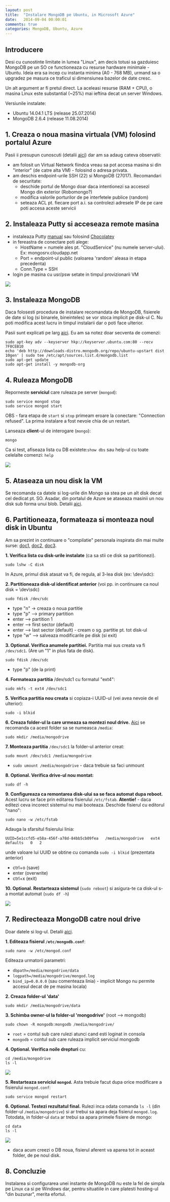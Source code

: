 ```yaml
---
layout: post
title:  "Instalare MongoDB pe Ubuntu, in Microsoft Azure"
date:   2014-09-04 00:00:01
comments: true
categories: MongoDB, Ubuntu, Azure
---
```


## Introducere ##

Desi cu cunostinte limitate in lumea "Linux", am decis totusi sa gazduiesc MongoDB pe un SO ce functioneaza cu resurse hardware minimale - Ubuntu. Ideia era sa incep cu instanta minima (A0 - 768 MB), urmand sa o upgradez pe masura ce traficul si dimensiunea bazelor de date cresc.

Un alt argument ar fi pretul direct. La aceleasi resurse (RAM + CPU), o masina Linux este substantial (~25%) mai ieftina decat un server Windows.

Versiunile instalate:

- Ubuntu 14.04.1 LTS (release 25.07.2014)
- MongoDB 2.6.4 (release 11.08.2014)

## 1. Creaza o noua masina virtuala (VM) folosind portalul Azure ##

Pasii ii presupun cunoscuti (detalii [aici](http://azure.microsoft.com/en-us/documentation/articles/virtual-machines-linux-tutorial/)) dar am sa adaug cateva observatii:

- am folosit un Virtual Network fiindca vreau sa pot accesa masina si din "interior" (de catre alta VM) - folosind o adresa privata.
- am deschis endpoint-urile SSH (22) si MongoDB (27017). Recomandari de securitate:
	- deschide portul de Mongo doar daca intentionezi sa accesezi Mongo din exterior (Robomongo?)
	- modifica valorile porturilor de pe interfetele publice (random)
	- seteaza ACL pt. fiecare port a.i. sa controlezi adresele IP de pe care poti accesa aceste servicii

## 2. Instaleaza Putty si acceseaza remote masina ##

- instaleaza Putty [manual](http://www.chiark.greenend.org.uk/~sgtatham/putty/download.html) sau folosind [Chocolatey](http://chocolatey.org/packages/putty)
- in fereastra de conectare poti alege:
	- HostName = numele ales pt. "CloudService" (nu numele server-ului). Ex: mongosrv.cloudapp.net
	- Port = endpoint-ul public (valoarea 'random' aleasa in etapa precedenta)
	- Conn.Type = SSH
- login pe masina cu usr/psw setate in timpul provizionarii VM

![](https://dl.dropboxusercontent.com/u/43065769/blog/images/2014/09-04-ubuntu1.png)

## 3. Instaleaza MongoDB ##

Daca folosesti procedura de instalare recomandata de MongoDB, fisierele de date si log (si binarele, bineinteles) se vor stoca implicit pe disk-ul C. Nu poti modifica acest lucru in timpul instalarii  dar o poti face ulterior.

Pasii sunt explicati pe larg [aici](http://docs.mongodb.org/manual/tutorial/install-mongodb-on-ubuntu/). Eu am sa notez doar secventa de comenzi:

```
sudo apt-key adv --keyserver hkp://keyserver.ubuntu.com:80 --recv 7F0CEB10
echo 'deb http://downloads-distro.mongodb.org/repo/ubuntu-upstart dist 10gen' | sudo tee /etc/apt/sources.list.d/mongodb.list
sudo apt-get update
sudo apt-get install -y mongodb-org
```

## 4. Ruleaza MongoDB ##

Reporneste **serviciul** care ruleaza pe server (`mongod`):

```
sudo service mongod stop
sudo service mongod start
```

OBS - fara etapa de `start` si `stop` primeam eroare la conectare: "Connection refused". La prima instalare a fost nevoie chia de un restart.

Lanseaza **client**-ul de interogare (`mongo`):

```
mongo
```

Ca si test, afiseaza lista cu DB existete:`show dbs` sau help-ul cu toate celelalte comenzi: `help`

![](https://dl.dropboxusercontent.com/u/43065769/blog/images/2014/09-04-ubuntu2.png)

## 5. Ataseaza un nou disk la VM ##

Se recomanda ca datele si log-urile din Mongo sa stea pe un alt disk decat cel dedicat pt. SO. Asadar, din portalul de Azure se ataseaza masinii un nou disk sub forma unui blob.
Detalii [aici](http://azure.microsoft.com/en-us/documentation/articles/virtual-machines-linux-tutorial/#attachdisk). 

## 6. Partitioneaza, formateaza si monteaza noul disk in Ubuntu ##

Am sa prezint in continuare o "compilatie" personala inspirata din mai multe  surse: [doc1](http://azure.microsoft.com/en-us/documentation/articles/virtual-machines-linux-tutorial/), [doc2](https://help.ubuntu.com/community/InstallingANewHardDrive), [doc3](http://docs.mongodb.org/ecosystem/tutorial/install-mongodb-on-linux-in-azure/).

 **1. Verifica lista cu disk-urile instalate** (ca sa stii ce disk sa partitionezi).


 ```
sudo lshw -C disk
 ```
 In Azure, primul disk atasat va fi, de regula, al 3-lea disk (ex: \dev\sdc):

**2. Partitioneaza disk-ul identificat anterior** (voi pp. in continuare ca noul disk = \dev\sdc)


 ```
sudo fdisk /dev/sdc
 ```  
 
  - type "n" -> creaza o noua partitie
  - type "p" --> primary partition
  - enter --> partition 1
  - enter --> first sector (default)
  - enter --> last sector (default) - cream o sg. partitie pt. tot disk-ul
  - type "w" --> salveaza modificarile pe disk (si exit)

  
**3. Optional. Verifica anumele partitiei.** Partitia mai sus creata va fi `/dev/sdc1`. (Are un "1" in plus fata de disk).

 ```
 sudo fdisk /dev/sdc
 ```

 - type "p" (de la print)


**4. Formateaza partitia** /dev/sdc1 cu formatul "ext4":

 ```
sudo mkfs -t ext4 /dev/sdc1
 ```

**5. Verifica partitia nou creata** si copiaza-i UUID-ul (vei avea nevoie de el ulterior):

 ```
sudo -i blkid
 ```

**6. Creaza folder-ul la care urmeaza sa montezi noul drive.** [Aici](https://help.ubuntu.com/community/InstallingANewHardDrive) se recomanda ca acest folder sa se numeasca `/media`:

 ```
sudo mkdir /media/mongodrive
 ```

**7. Monteaza partitia** `/dev/sdc1` la folder-ul anterior creat:

 ```
sudo mount /dev/sdc1 /media/mongodrive
 ```

 - `sudo umount /media/mongodrive` - daca trebuie sa faci unmount

**8. Optional. Verifica drive-ul nou montat:**

 ```
sudo df -h
 ```

**9. Configureaza ca remontarea disk-ului sa se faca automat dupa reboot.** Acest lucru se face prin editarea fisierului `/etc/fstab`. **Atentie!** - daca editezi ceva incorect sistemul nu mai booteaza. Deschide fisierul cu editorul "nano":

 ```
sudo nano -w /etc/fstab
 ```

Adauga la sfarsitul fisierului linia:

 ```
UUID=5e1ccfd5-e58a-456f-a78d-84bb5cb09fea   /media/mongodrive   ext4   defaults   0   2
 ```

unde valoare lui UUID se obtine cu comanda `sudo -i blkid` (prezentata anterior)

 - ctrl+o (save)
 - enter (overwrite)
 - ctrl+x (exit)


**10. Optional. Restarteaza sistemul** (`sudo reboot`) si asigura-te ca disk-ul s-a montat automat (`sudo df -h`)

 ![](https://dl.dropboxusercontent.com/u/43065769/blog/images/2014/09-04-ubuntu3.png)

## 7. Redirecteaza MongoDB catre noul drive ##

Doar datele si log-ul. Detalii [aici](http://askubuntu.com/a/257724).

**1. Editeaza fisierul `/etc/mongodb.conf`**:

 ```
sudo nano -w /etc/mongod.conf
 ```

Editeaza urmatorii parametri:
- `dbpath=/media/mongodrive/data`
- `logpath=/media/mongodrive/mongod.log`
- `bind_ip=0.0.0.0` (sau comenteaza linia) - implicit Mongo nu permite accesul decat de pe masina locala)


**2. Creaza folder-ul 'data'**

 ```
sudo mkdir /media/mongodrive/data
 ```

**3. Schimba owner-ul la folder-ul 'mongodrive'** (root --> mongodb)

 ```
sudo chown -R mongodb:mongodb /media/mongodrive/
 ```

- `root` = contul sub care rulezi atunci cand esti loginat in consola 
- `mongodb` = contul sub care ruleaza implicit serviciul mongodb


**4. Optional. Verifica noile drepturi** cu:

 ```
cd /media/mongodrive
ls -l
 ```

 ![](https://dl.dropboxusercontent.com/u/43065769/blog/images/2014/09-04-ubuntu4.png)

**5. Restarteaza serviciul `mongod`.** Asta trebuie facut dupa orice modificare a fisierului `mongod.conf`:

 ```
sudo service mongod restart
 ```

**6. Optional. Testezi rezultatul final.** 
Rulezi inca odata comanda `ls -l` (din folder-ul `/media/mongodrive`) si ar trebui sa apara deja fisierul `mongod.log`. Totodata, in folder-ul `data` ar trebui sa apara primele fisiere de mongo:

 ```
cd data
ls -l
 ```

 ![](https://dl.dropboxusercontent.com/u/43065769/blog/images/2014/09-04-ubuntu5.png)

 - daca acum creezi o DB noua, fisierul aferent va aparea tot in aceast folder, de pe noul disk.

## 8. Concluzie ##

Instalarea si configurarea unei instante de MongoDB nu este la fel de simpla pe Linux ca si pe Windows dar, pentru situatiile in care platesti hosting-ul "din buzunar", merita efortul.